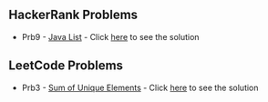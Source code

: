 ## HackerRank Problems

- Prb9 - [Java List](https://www.hackerrank.com/challenges/java-list/problem?isFullScreen=true) - Click [here](./HRPrb9.java) to see the solution

## LeetCode Problems

- Prb3 - [Sum of Unique Elements](https://leetcode.com/problems/sum-of-unique-elements/) - Click [here](./LCPrb3.java) to see the solution
